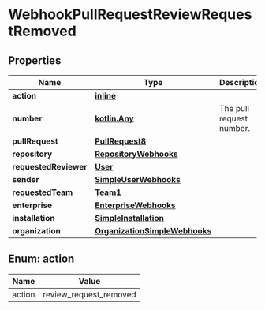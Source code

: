 
# WebhookPullRequestReviewRequestRemoved

## Properties
Name | Type | Description | Notes
------------ | ------------- | ------------- | -------------
**action** | [**inline**](#Action) |  | 
**number** | [**kotlin.Any**](.md) | The pull request number. | 
**pullRequest** | [**PullRequest8**](PullRequest8.md) |  | 
**repository** | [**RepositoryWebhooks**](RepositoryWebhooks.md) |  | 
**requestedReviewer** | [**User**](User.md) |  | 
**sender** | [**SimpleUserWebhooks**](SimpleUserWebhooks.md) |  | 
**requestedTeam** | [**Team1**](Team1.md) |  | 
**enterprise** | [**EnterpriseWebhooks**](EnterpriseWebhooks.md) |  |  [optional]
**installation** | [**SimpleInstallation**](SimpleInstallation.md) |  |  [optional]
**organization** | [**OrganizationSimpleWebhooks**](OrganizationSimpleWebhooks.md) |  |  [optional]


<a id="Action"></a>
## Enum: action
Name | Value
---- | -----
action | review_request_removed



